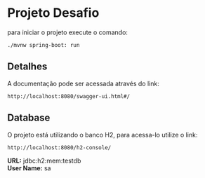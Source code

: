 # Projeto Desafio

para iniciar o projeto execute o comando: 
```
./mvnw spring-boot: run
```

## Detalhes

A documentação pode ser acessada através do link:
```
http://localhost:8080/swagger-ui.html#/
```

## Database
O projeto está utilizando o banco H2, para acessa-lo utilize o link:
```
http://localhost:8080/h2-console/
```
**URL:** jdbc:h2:mem:testdb <br>
**User Name:** sa
